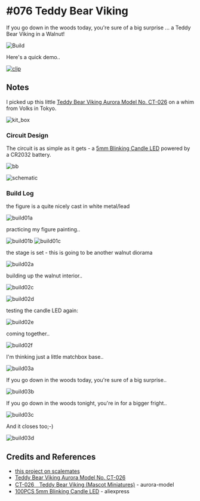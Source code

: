 # #076 Teddy Bear Viking

If you go down in the woods today, you're sure of a big surprise ... a Teddy Bear Viking in a Walnut!

![Build](./assets/TeddyBearViking_build.jpg?raw=true)

Here's a quick demo..

[![clip](https://img.youtube.com/vi/hF6A2bYSuGQ/0.jpg)](https://www.youtube.com/watch?v=hF6A2bYSuGQ)

## Notes

I picked up this little
[Teddy Bear Viking Aurora Model No. CT-026](https://www.scalemates.com/kits/aurora-model-ct-026-teddy-bear-viking--1469451)
on a whim from Volks in Tokyo.

![kit_box](./assets/kit_box.jpg?raw=true)

### Circuit Design

The circuit is as simple as it gets -
a [5mm Blinking Candle LED](https://www.aliexpress.com/item/32782781815.html)
powered by a CR2032 battery.

![bb](./assets/TeddyBearViking_bb.jpg?raw=true)

![schematic](./assets/TeddyBearViking_schematic.jpg?raw=true)

### Build Log

the figure is a quite nicely cast in white metal/lead

![build01a](./assets/build01a.jpg?raw=true)

practicing my figure painting..

![build01b](./assets/build01b.jpg?raw=true)
![build01c](./assets/build01c.jpg?raw=true)

the stage is set - this is going to be another walnut diorama

![build02a](./assets/build02a.jpg?raw=true)

building up the walnut interior..

![build02c](./assets/build02c.jpg?raw=true)

![build02d](./assets/build02d.jpg?raw=true)

testing the candle LED again:

![build02e](./assets/build02e.jpg?raw=true)

coming together..

![build02f](./assets/build02f.jpg?raw=true)

I'm thinking just a little matchbox base..

![build03a](./assets/build03a.jpg?raw=true)

If you go down in the woods today, you're sure of a big surprise..

![build03b](./assets/build03b.jpg?raw=true)

If you go down in the woods tonight, you're in for a bigger fright..

![build03c](./assets/build03c.jpg?raw=true)

And it closes too;-)

![build03d](./assets/build03d.jpg?raw=true)

## Credits and References

* [this project on scalemates](https://www.scalemates.com/profiles/mate.php?id=74137&p=projects&project=141627)
* [Teddy Bear Viking Aurora Model No. CT-026](https://www.scalemates.com/kits/aurora-model-ct-026-teddy-bear-viking--1469451)
* [CT-026　Teddy Bear Viking (Mascot Miniatures)](https://aurora-model.jp/e-mascot-vol2.html) - aurora-model
* [100PCS 5mm Blinking Candle LED](https://www.aliexpress.com/item/32782781815.html) - aliexpress
